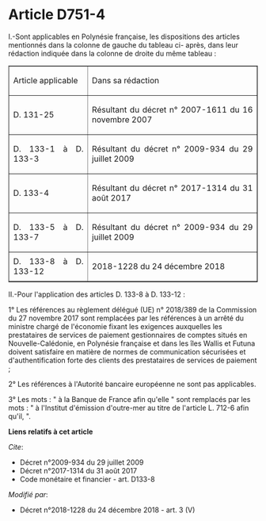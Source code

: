# Article D751-4

I.-Sont applicables en Polynésie française, les dispositions des articles mentionnés dans la colonne de gauche du tableau ci-
après, dans leur rédaction indiquée dans la colonne de droite du même tableau : 

<table border="1">
  <tbody>
    <tr>
      <td align="left">

Article applicable </td>
      <td align="left">

Dans sa rédaction </td>
    </tr>
    <tr>
      <td align="justify">

D. 131-25 </td>
      <td align="justify">

Résultant du décret n° 2007-1611 du 16 novembre 2007 </td>
    </tr>
    <tr>
      <td align="justify">

D. 133-1 à D. 133-3 </td>
      <td align="justify">

Résultant du décret n° 2009-934 du 29 juillet 2009 </td>
    </tr>
    <tr>
      <td align="justify">

D. 133-4 </td>
      <td align="justify">

Résultant du décret n° 2017-1314 du 31 août 2017 
</td>
    </tr>
    <tr>
      <td align="justify">

D. 133-5 à D. 133-7 </td>
      <td align="justify">

Résultant du décret n° 2009-934 du 29 juillet 2009 
</td>
    </tr>
    <tr>
      <td align="justify">D. 133-8 à D. 133-12 </td>
      <td align="justify">

2018-1228 du 24 décembre 2018 

</td>
    </tr>
  </tbody>
</table>

II.-Pour l'application des articles D. 133-8 à D. 133-12 : 

1° Les références au règlement délégué (UE) n° 2018/389 de la Commission du 27 novembre 2017 sont remplacées par les
références à un arrêté du ministre chargé de l'économie fixant les exigences auxquelles les prestataires de services de
paiement gestionnaires de comptes situés en Nouvelle-Calédonie, en Polynésie française et dans les îles Wallis et Futuna
doivent satisfaire en matière de normes de communication sécurisées et d'authentification forte des clients des prestataires
de services de paiement ; 

2° Les références à l'Autorité bancaire européenne ne sont pas applicables. 

3° Les mots : " à la Banque de France afin qu'elle " sont remplacés par les mots : " à l'Institut d'émission d'outre-mer au
titre de l'article L. 712-6 afin qu'il, ".

**Liens relatifs à cet article**

_Cite_:

  - Décret n°2009-934 du 29 juillet 2009
  - Décret n°2017-1314 du 31 août 2017
  - Code monétaire et financier - art. D133-8

_Modifié par_:

  - Décret n°2018-1228 du 24 décembre 2018 - art. 3 (V)
